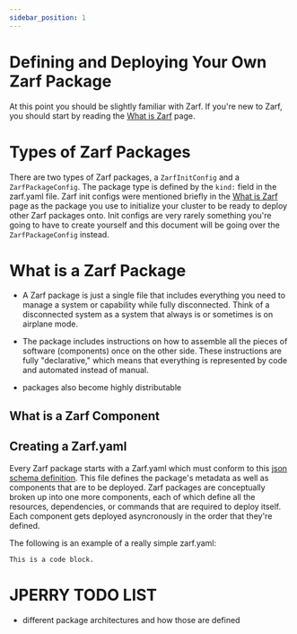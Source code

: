 ```yaml
---
sidebar_position: 1
---
```


# Defining and Deploying Your Own Zarf Package

At this point you should be slightly familiar with Zarf.  If you're new to Zarf, you should start by reading the [What is Zarf](../zarf-background/what-is-zarf) page.


# Types of Zarf Packages
There are two types of Zarf packages, a `ZarfInitConfig` and a `ZarfPackageConfig`. The package type is defined by the `kind:` field in the zarf.yaml file. Zarf init configs were mentioned briefly in the [What is Zarf](../zarf-background/what-is-zarf) page as the package you use to initialize your cluster to be ready to deploy other Zarf packages onto. Init configs are very rarely something you're going to have to create yourself and this document will be going over the `ZarfPackageConfig` instead.


# What is a Zarf Package
* A Zarf package is just a single file that includes everything you need to manage a system or capability while fully disconnected. Think of a disconnected system as a system that always is or sometimes is on airplane mode.

* The package includes instructions on how to assemble all the pieces of software (components) once on the other side. These instructions are fully "declarative," which means that everything is represented by code and automated instead of manual.

*  packages also become highly distributable

## What is a Zarf Component

## Creating a Zarf.yaml
Every Zarf package starts with a Zarf.yaml which must conform to this [json schema definition](https://github.com/defenseunicorns/zarf/blob/master/zarf.schema.json). This file defines the package's metadata as well as components that are to be deployed. Zarf packages are conceptually broken up into one more components, each of which define all the resources, dependencies, or commands that are required to deploy itself. Each component gets deployed asyncronously in the order that they're defined.


The following is an example of a really simple zarf.yaml:
```
This is a code block.

```




# JPERRY TODO LIST
- different package architectures and how those are defined
